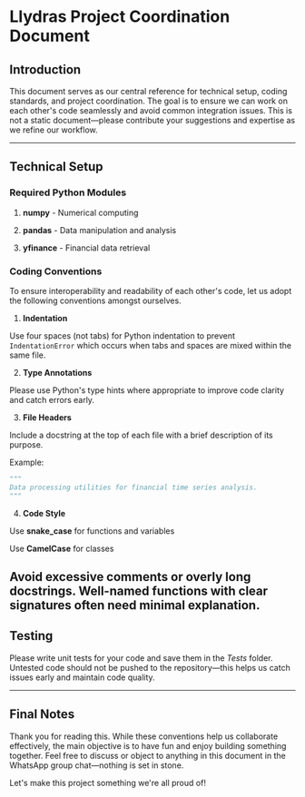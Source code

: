 # Llydras Project Coordination Document

## Introduction

This document serves as our central reference for technical setup, coding standards, and project coordination. The goal is to ensure we can work on each other's code seamlessly and avoid common integration issues. This is not a static document—please contribute your suggestions and expertise as we refine our workflow.

---

## Technical Setup

### Required Python Modules

1. __numpy__ - Numerical computing

2. __pandas__ - Data manipulation and analysis

3. __yfinance__ - Financial data retrieval

### Coding Conventions

To ensure interoperability and readability of each other's code, let us adopt the following conventions amongst ourselves.

1. __Indentation__

Use four spaces (not tabs) for Python indentation to prevent `IndentationError` which occurs when tabs and spaces are mixed within the same file.

2. __Type Annotations__

Please use Python's type hints where appropriate to improve code clarity and catch errors early.

3. __File Headers__

Include a docstring at the top of each file with a brief description of its purpose.

Example:
```python
"""
Data processing utilities for financial time series analysis.
"""
```

4. __Code Style__

Use __snake_case__ for functions and variables

Use __CamelCase__ for classes

Avoid excessive comments or overly long docstrings. Well-named functions with clear signatures often need minimal explanation.
---

## Testing

Please write unit tests for your code and save them in the *Tests* folder. Untested code should not be pushed to the repository—this helps us catch issues early and maintain code quality.

---

## Final Notes

Thank you for reading this. While these conventions help us collaborate effectively, the main objective is to have fun and enjoy building something together. Feel free to discuss or object to anything in this document in the WhatsApp group chat—nothing is set in stone.

Let's make this project something we're all proud of!
